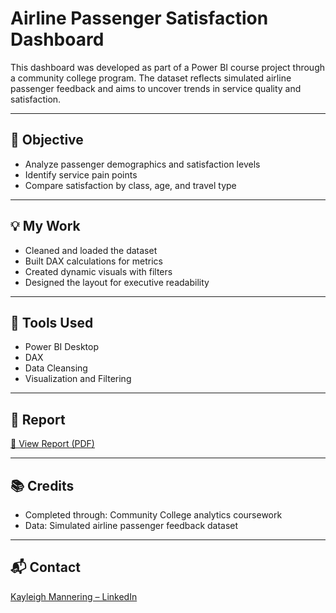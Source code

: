 # Airline Passenger Satisfaction Dashboard

This dashboard was developed as part of a Power BI course project through a community college program. The dataset reflects simulated airline passenger feedback and aims to uncover trends in service quality and satisfaction.

---

## 🎯 Objective

- Analyze passenger demographics and satisfaction levels  
- Identify service pain points  
- Compare satisfaction by class, age, and travel type

---

## 💡 My Work

- Cleaned and loaded the dataset  
- Built DAX calculations for metrics  
- Created dynamic visuals with filters  
- Designed the layout for executive readability

---

## 🧰 Tools Used

- Power BI Desktop  
- DAX  
- Data Cleansing  
- Visualization and Filtering

---

## 📄 Report

[📄 View Report (PDF)](./Airline%20Passenger%20Satisfaction.pdf)

---

## 📚 Credits

- Completed through: Community College analytics coursework  
- Data: Simulated airline passenger feedback dataset

---

## 📬 Contact

[Kayleigh Mannering – LinkedIn](https://www.linkedin.com/in/kayleigh-mannering/)
